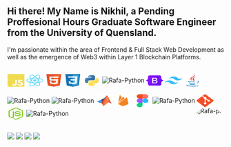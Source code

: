 ## Hi there! My Name is Nikhil, a Pending Proffesional Hours Graduate Software Engineer from the University of Quensland. 

I'm passionate within the area of Frontend & Full Stack Web Development as well as the emergence of Web3 within Layer 1 Blockchain Platforms. 

<div style="display: inline_block"><br>
  <img align="center" alt="Rafa-Js" height="30" width="40" src="https://raw.githubusercontent.com/devicons/devicon/master/icons/javascript/javascript-plain.svg">
  <img align="center" alt="Rafa-React" height="30" width="40" src="https://raw.githubusercontent.com/devicons/devicon/master/icons/react/react-original.svg">
  <img align="center" alt="Rafa-HTML" height="30" width="40" src="https://raw.githubusercontent.com/devicons/devicon/master/icons/html5/html5-original.svg">
  <img align="center" alt="Rafa-CSS" height="30" width="40" src="https://raw.githubusercontent.com/devicons/devicon/master/icons/css3/css3-original.svg">
  <img align="center" alt="Rafa-Python" height="30" width="40" src="https://raw.githubusercontent.com/devicons/devicon/master/icons/python/python-original.svg">
  <img align="center" alt="Rafa-Python" height="30" width="30" src="https://i0.wp.com/www.ultragenius.club/wp-content/uploads/2021/12/OS6xpcvmIL6y0G3ZQW99.png?fit=300%2C300&ssl=1">
  <img align="center" alt="Rafa-Python" height="30" width="40" src="https://github.com/devicons/devicon/blob/master/icons/bootstrap/bootstrap-original.svg">
  <img align="center" alt="Rafa-Python" height="30" width="40" src="https://github.com/devicons/devicon/blob/master/icons/tailwindcss/tailwindcss-plain.svg">
  <img align="center" alt="Rafa-Python" height="30" width="40" src="https://github.com/devicons/devicon/blob/master/icons/java/java-original.svg">

  </div>
  
<div style="display: inline_block"><br>
  <img align="center" alt="Rafa-Python" height="30" width="30" src="https://www.rlogical.com/wp-content/uploads/2021/08/Rlogical-Blog-Images-thumbnail.png">
  <img align="center" alt="Rafa-Python" height="30" width="30" src="https://cdn.iconscout.com/icon/free/png-256/django-3550620-2970205.png">
  <img align="center" alt="Rafa-Python" height="30" width="40" src="https://github.com/devicons/devicon/blob/master/icons/matlab/matlab-original.svg">
  <img align="center" alt="Rafa-Python" height="30" width="40" src="https://github.com/devicons/devicon/blob/master/icons/firebase/firebase-plain.svg">
  <img align="center" alt="Rafa-Python" height="30" width="40" src="https://github.com/devicons/devicon/blob/master/icons/figma/figma-original.svg">
  <img align="center" alt="Rafa-Python" height="30" width="30" src="https://avatars.githubusercontent.com/u/17177659?s=200&v=4">
  <img align="center" alt="Rafa-Python" height="30" width="40" src="https://github.com/devicons/devicon/blob/master/icons/git/git-original.svg">
  <img align="center" alt="Rafa-Python" height="30" width="40" src="https://github.com/devicons/devicon/blob/master/icons/nodejs/nodejs-original.svg">
  <img align="center" alt="Rafa-Python" height="30" width="40" src="https://logos-world.net/wp-content/uploads/2020/09/Oracle-Symbol.png">

  <img align="right" alt="Rafa-pic" height="150" style="border-radius:50px;" src="https://github.com/nikhilsurfingaus/nikhilsurfingaus/blob/main/profile.png">
</div>
  
  ##
 
<div> 
  <a href="https://www.linkedin.com/in/nikhil-naik-76724b133" target="_blank"><img src="https://img.shields.io/badge/-LinkedIn-%230077B5?style=for-the-badge&logo=linkedin&logoColor=white" target="_blank"></a> 
    <a href = "mailto:nikhilsurfingaus@gmail.com"><img src="https://img.shields.io/badge/-Gmail-FFF?style=for-the-badge&logo=gmail&logoColor=red" target="_blank"></a>
      <a href = "https://www.figma.com/@waveflightsim"><img src="https://img.shields.io/badge/FIGMA-A020F0?style=for-the-badge&logo=figma&logoColor=white" target="_blank"></a>
    <a href="https://www.youtube.com/@WaveFlightSimulations" target="_blank"><img src="https://img.shields.io/badge/YouTube-FF0000?style=for-the-badge&logo=youtube&logoColor=white" target="_blank"></a>

</div>
